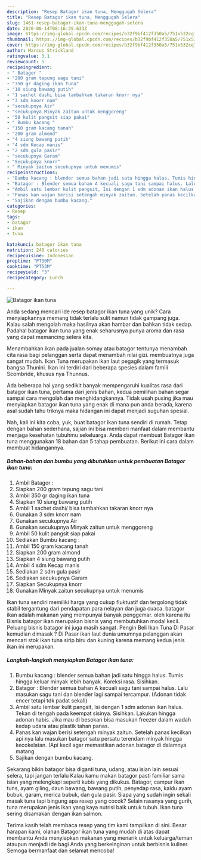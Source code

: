 ```yaml
---
description: "Resep Batagor ikan tuna, Menggugah Selera"
title: "Resep Batagor ikan tuna, Menggugah Selera"
slug: 1461-resep-batagor-ikan-tuna-menggugah-selera
date: 2020-08-14T08:16:39.633Z
image: https://img-global.cpcdn.com/recipes/b32f9bf412f350a5/751x532cq70/batagor-ikan-tuna-foto-resep-utama.jpg
thumbnail: https://img-global.cpcdn.com/recipes/b32f9bf412f350a5/751x532cq70/batagor-ikan-tuna-foto-resep-utama.jpg
cover: https://img-global.cpcdn.com/recipes/b32f9bf412f350a5/751x532cq70/batagor-ikan-tuna-foto-resep-utama.jpg
author: Marcus Strickland
ratingvalue: 3.1
reviewcount: 5
recipeingredient:
- " Batagor "
- "200 gram tepung sagu tani"
- "350 gr daging ikan tuna"
- "10 siung bawang putih"
- "1 sachet dashi bisa tambahkan takaran knorr nya"
- "3 sdm knorr nam"
- "secukupnya Air"
- "secukupnya Minyak zaitun untuk menggoreng"
- "50 kulit pangsit siap pakai"
- " Bumbu kacang "
- "150 gram kacang tanah"
- "200 gram almond"
- "4 siung bawang putih"
- "4 sdm Kecap manis"
- "2 sdm gula pasir"
- "secukupnya Garam"
- "Secukupnya knorr"
- " Minyak zaitun secukupnya untuk menumis"
recipeinstructions:
- "Bumbu kacang : blender semua bahan jadi satu hingga halus. Tumis hingga keluar minyak lebih banyak. Koreksi rasa. Sisihkan."
- "Batagor : Blender semua bahan A kecuali sagu tani sampai halus. Lalu masukan sagu tani dan blender lagi sampai tercampur. (Adonan tidak encer tetapi tdk padat sekali)"
- "Ambil satu lembar kulit pangsit, Isi dengan 1 sdm adonan ikan halus. Tekan di tengah pada keempat sisinya. Sisihkan. Lakukan hingga adonan habis. Jika mau di besokan bisa masukan freezer dalam wadah kedap udara atau plastik tahan panas."
- "Panas kan wajan berisi setengah minyak zaitun. Setelah panas kecilkan api nya lalu masukan batagor satu persatu terendam minyak hingga kecokelatan. (Api kecil agar memastikan adonan batagor di dalamnya matang."
- "Sajikan dengan bumbu kacang."
categories:
- Resep
tags:
- batagor
- ikan
- tuna

katakunci: batagor ikan tuna 
nutrition: 240 calories
recipecuisine: Indonesian
preptime: "PT30M"
cooktime: "PT53M"
recipeyield: "3"
recipecategory: Lunch

---
```



![Batagor ikan tuna](https://img-global.cpcdn.com/recipes/b32f9bf412f350a5/751x532cq70/batagor-ikan-tuna-foto-resep-utama.jpg)

Anda sedang mencari ide resep batagor ikan tuna yang unik? Cara menyiapkannya memang tidak terlalu sulit namun tidak gampang juga. Kalau salah mengolah maka hasilnya akan hambar dan bahkan tidak sedap. Padahal batagor ikan tuna yang enak seharusnya punya aroma dan rasa yang dapat memancing selera kita.

Menambahkan ikan pada jualan somay atau batagor tentunya menambah cita rasa bagi pelanggan serta dapat menambah nilai gizi. membuatnya juga sangat mudah. Ikan Tuna merupakan ikan laut pegagik yang termasuk bangsa Thunini. Ikan ini terdiri dari beberapa spesies dalam famili Scombride, khusus nya Thunnus.

Ada beberapa hal yang sedikit banyak mempengaruhi kualitas rasa dari batagor ikan tuna, pertama dari jenis bahan, kedua pemilihan bahan segar sampai cara mengolah dan menghidangkannya. Tidak usah pusing jika mau menyiapkan batagor ikan tuna yang enak di mana pun anda berada, karena asal sudah tahu triknya maka hidangan ini dapat menjadi suguhan spesial.


Nah, kali ini kita coba, yuk, buat batagor ikan tuna sendiri di rumah. Tetap dengan bahan sederhana, sajian ini bisa memberi manfaat dalam membantu menjaga kesehatan tubuhmu sekeluarga. Anda dapat membuat Batagor ikan tuna menggunakan 18 bahan dan 5 tahap pembuatan. Berikut ini cara dalam membuat hidangannya.

<!--inarticleads1-->

##### Bahan-bahan dan bumbu yang dibutuhkan untuk pembuatan Batagor ikan tuna:

1. Ambil  Batagor :
1. Siapkan 200 gram tepung sagu tani
1. Ambil 350 gr daging ikan tuna
1. Siapkan 10 siung bawang putih
1. Ambil 1 sachet dashi/ bisa tambahkan takaran knorr nya
1. Gunakan 3 sdm knorr nam
1. Gunakan secukupnya Air
1. Gunakan secukupnya Minyak zaitun untuk menggoreng
1. Ambil 50 kulit pangsit siap pakai
1. Sediakan  Bumbu kacang :
1. Ambil 150 gram kacang tanah
1. Siapkan 200 gram almond
1. Siapkan 4 siung bawang putih
1. Ambil 4 sdm Kecap manis
1. Sediakan 2 sdm gula pasir
1. Sediakan secukupnya Garam
1. Siapkan Secukupnya knorr
1. Gunakan  Minyak zaitun secukupnya untuk menumis


Ikan tuna sendiri memiliki harga yang cukup fluktuatif dan tergolong tidak stabil tergantung dari pendapatan para nelayan dan juga cuaca. batagor ikan adalah makanan yang mempunyai banyak penggemar. oleh karena itu Bisnis batagor ikan merupakan bisnis yang membutuhkan modal kecil. Peluang bisnis batagor ini juga masih sangat. Pengin Beli Ikan Tuna Di Pasar kemudian dimasak ? Di Pasar ikan laut dunia umumnya pelanggan akan mencari stok ikan tuna sirip biru dan kuning karena memang kedua jenis ikan ini merupakan. 

<!--inarticleads2-->

##### Langkah-langkah menyiapkan Batagor ikan tuna:

1. Bumbu kacang : blender semua bahan jadi satu hingga halus. Tumis hingga keluar minyak lebih banyak. Koreksi rasa. Sisihkan.
1. Batagor : Blender semua bahan A kecuali sagu tani sampai halus. Lalu masukan sagu tani dan blender lagi sampai tercampur. (Adonan tidak encer tetapi tdk padat sekali)
1. Ambil satu lembar kulit pangsit, Isi dengan 1 sdm adonan ikan halus. Tekan di tengah pada keempat sisinya. Sisihkan. Lakukan hingga adonan habis. Jika mau di besokan bisa masukan freezer dalam wadah kedap udara atau plastik tahan panas.
1. Panas kan wajan berisi setengah minyak zaitun. Setelah panas kecilkan api nya lalu masukan batagor satu persatu terendam minyak hingga kecokelatan. (Api kecil agar memastikan adonan batagor di dalamnya matang.
1. Sajikan dengan bumbu kacang.


Sekarang bikin batagor bisa diganti tuna, udang, atau isian lain sesuai selera, tapi jangan terlalu Kalau kamu makan batagor pasti familiar sama isian yang melengkapi seperti kubis yang dikukus. Batagor, campur ikan tuns, ayam giling, daun bawang, bawang putih, penyedap rasa, kaldu ayam bubuk, garam, merica bubuk, dan gula pasir. Siapa yang sudah ingin sekali masak tuna tapi bingung apa resep yang cocok? Selain rasanya yang gurih, tuna merupakan jenis ikan yang kaya nutrisi baik untuk tubuh. Ikan tuna sering disamakan dengan ikan salmon. 

Terima kasih telah membaca resep yang tim kami tampilkan di sini. Besar harapan kami, olahan Batagor ikan tuna yang mudah di atas dapat membantu Anda menyiapkan makanan yang menarik untuk keluarga/teman ataupun menjadi ide bagi Anda yang berkeinginan untuk berbisnis kuliner. Semoga bermanfaat dan selamat mencoba!
